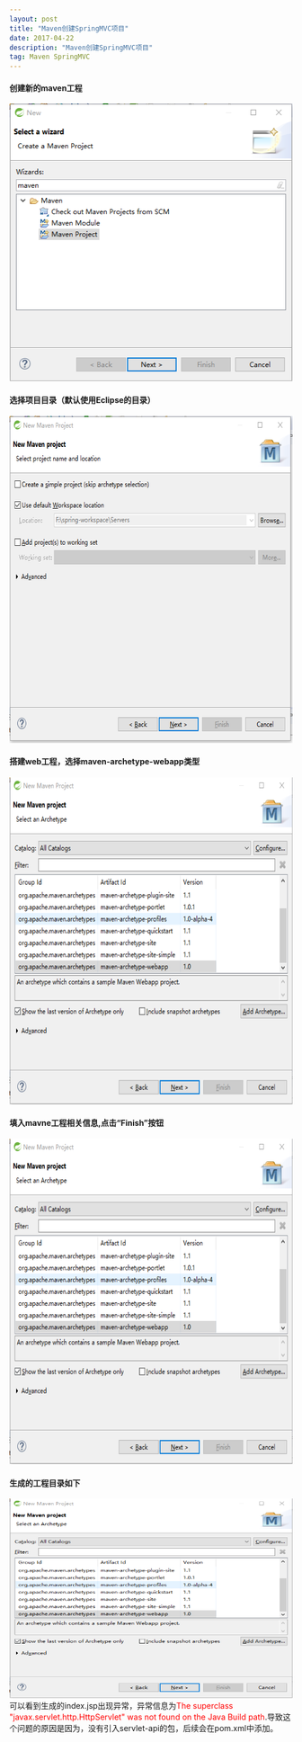 ```yaml
---
layout: post 
title: "Maven创建SpringMVC项目" 
date: 2017-04-22 
description: "Maven创建SpringMVC项目" 
tag: Maven SpringMVC 
---
```


#### 创建新的maven工程

<img src="/images/posts/maven-springmvc/maven-springmvc-1.png" height="494" width="513"> 

#### 选择项目目录（默认使用Eclipse的目录）

<img src="/images/posts/maven-springmvc/maven-springmvc-2.png" height="582" width="641"> 

#### 搭建web工程，选择maven-archetype-webapp类型

<img src="/images/posts/maven-springmvc/maven-springmvc-3.png" height="582" width="641">

#### 填入mavne工程相关信息,点击“Finish”按钮

<img src="/images/posts/maven-springmvc/maven-springmvc-3.png" height="579" width="734">

#### 生成的工程目录如下

<img src="/images/posts/maven-springmvc/maven-springmvc-3.png" height="355" width="895">
可以看到生成的index.jsp出现异常，异常信息为<span style='color:red'>The superclass "javax.servlet.http.HttpServlet" was not found on the Java Build path</span>.导致这个问题的原因是因为，没有引入servlet-api的包，后续会在pom.xml中添加。

